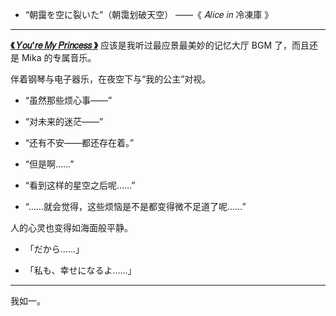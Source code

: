 - “朝靄を空に裂いた”（朝霭划破天空）
——《 𝐴𝑙𝑖𝑐𝑒 𝑖𝑛 冷凍庫 》

------

**[《 𝑌𝑜𝑢'𝑟𝑒 𝑀𝑦 𝑃𝑟𝑖𝑛𝑐𝑒𝑠𝑠 》](https://kivo.wiki/music/737)** 应该是我听过最应景最美妙的记忆大厅 BGM 了，而且还是 Mika 的专属音乐。

伴着钢琴与电子器乐，在夜空下与“我的公主”对视。

- “虽然那些烦心事——”

- “对未来的迷茫——”

- “还有不安——都还存在着。”

- “但是啊……”

- “看到这样的星空之后呢……”

- “……就会觉得，这些烦恼是不是都变得微不足道了呢……”

人的心灵也变得如海面般平静。

- 「だから……」

- 「私も、幸せになるよ……」

-----

我如一。